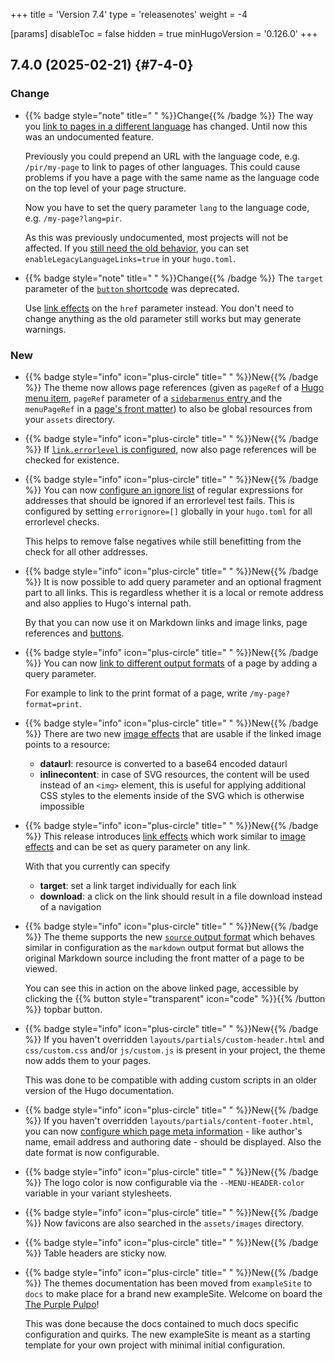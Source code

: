 +++
title = 'Version 7.4'
type = 'releasenotes'
weight = -4

[params]
  disableToc = false
  hidden = true
  minHugoVersion = '0.126.0'
+++

## 7.4.0 (2025-02-21) {#7-4-0}

### Change

- {{% badge style="note" title=" " %}}Change{{% /badge %}} The way you [link to pages in a different language](authoring/linking/pages) has changed. Until now this was an undocumented feature.

  Previously you could prepend an URL with the language code, e.g. `/pir/my-page` to link to pages of other languages. This could cause problems if you have a page with the same name as the language code on the top level of your page structure.

  Now you have to set the query parameter `lang` to the language code, e.g. `/my-page?lang=pir`.

  As this was previously undocumented, most projects will not be affected. If you [still need the old behavior](configuration/content/linking#legacy-cross-language-links), you can set `enableLegacyLanguageLinks=true` in your `hugo.toml`.

- {{% badge style="note" title=" " %}}Change{{% /badge %}} The `target` parameter of the [`button` shortcode](shortcodes/button#parameter) was deprecated.

  Use [link effects](authoring/markdown#link-effects)  on the `href` parameter instead. You don't need to change anything as the old parameter still works but may generate warnings.

### New

- {{% badge style="info" icon="plus-circle" title=" " %}}New{{% /badge %}} The theme now allows page references (given as `pageRef` of a [Hugo menu item](https://gohugo.io/content-management/menus/), `pageRef` parameter of a [`sidebarmenus` entry ](configuration/sidebar/menus#defining-sidebar-menus) and the `menuPageRef` in a [page's front matter](configuration/sidebar/menus/#displaying-arbitrary-links-in-a-page-menu)) to also be global resources from your `assets` directory.

- {{% badge style="info" icon="plus-circle" title=" " %}}New{{% /badge %}} If [`link.errorlevel` is configured](authoring/frontmatter/linking/#enabling-link-and-image-link-warnings), now also page references will be checked for existence.

- {{% badge style="info" icon="plus-circle" title=" " %}}New{{% /badge %}} You can now [configure an ignore list](authoring/frontmatter/linking/#ignoring-false-negatives) of regular expressions for addresses that should be ignored if an errorlevel test fails. This is configured by setting `errorignore=[]` globally in your `hugo.toml` for all errorlevel checks.

  This helps to remove false negatives while still benefitting from the check for all other addresses.

- {{% badge style="info" icon="plus-circle" title=" " %}}New{{% /badge %}} It is now possible to add query parameter and an optional fragment part to all links. This is regardless whether it is a local or remote address and also applies to Hugo's internal path.

  By that you can now use it on Markdown links and image links, page references and [buttons](shortcodes/button).

- {{% badge style="info" icon="plus-circle" title=" " %}}New{{% /badge %}} You can now [link to different output formats](authoring/linking/pages) of a page by adding a query parameter.

  For example to link to the print format of a page, write `/my-page?format=print`.

- {{% badge style="info" icon="plus-circle" title=" " %}}New{{% /badge %}} There are two new [image effects](authoring/linking/imageeffects) that are usable if the linked image points to a resource:

    - **dataurl**: resource is converted to a base64 encoded dataurl
    - **inlinecontent**: in case of SVG resources, the content will be used instead of an `<img>` element, this is useful for applying additional CSS styles to the elements inside of the SVG which is otherwise impossible

- {{% badge style="info" icon="plus-circle" title=" " %}}New{{% /badge %}} This release introduces [link effects](authoring/linking/linkeffects) which work similar to [image effects](authoring/linking/imageeffects) and can be set as query parameter on any link.

  With that you currently can specify

  - **target**: set a link target individually for each link
  - **download**: a click on the link should result in a file download instead of a navigation

- {{% badge style="info" icon="plus-circle" title=" " %}}New{{% /badge %}} The theme supports the new [`source` output format](configuration/sitemanagement/outputformats/#source-support) which behaves similar in configuration as the `markdown` output format but allows the original Markdown source including the front matter of a page to be viewed.

  You can see this in action on the above linked page, accessible by clicking the {{% button style="transparent" icon="code" %}}{{% /button %}} topbar button.

- {{% badge style="info" icon="plus-circle" title=" " %}}New{{% /badge %}} If you haven't overridden `layouts/partials/custom-header.html` and `css/custom.css` and/or `js/custom.js` is present in your project, the theme now adds them to your pages.

  This was done to be compatible with adding custom scripts in an older version of the Hugo documentation.

- {{% badge style="info" icon="plus-circle" title=" " %}}New{{% /badge %}} If you haven't overridden `layouts/partials/content-footer.html`, you can now [configure which page meta information](configuration/content/meta) - like author's name, email address and authoring date - should be displayed. Also the date format is now configurable.

- {{% badge style="info" icon="plus-circle" title=" " %}}New{{% /badge %}} The logo color is now configurable via the `--MENU-HEADER-color` variable in your variant stylesheets.

- {{% badge style="info" icon="plus-circle" title=" " %}}New{{% /badge %}} Now favicons are also searched in the `assets/images` directory.

- {{% badge style="info" icon="plus-circle" title=" " %}}New{{% /badge %}} Table headers are sticky now.

- {{% badge style="info" icon="plus-circle" title=" " %}}New{{% /badge %}} The themes documentation has been moved from `exampleSite` to `docs` to make place for a brand new exampleSite. Welcome on board the [The Purple Pulpo](https://mcshelby.github.io/hugo-theme-relearn/exampleSite/about/index.html)!

  This was done because the docs contained to much docs specific configuration and quirks. The new exampleSite is meant as a starting template for your own project with minimal initial configuration.

